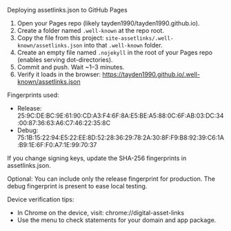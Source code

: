 Deploying assetlinks.json to GitHub Pages

1) Open your Pages repo (likely tayden1990/tayden1990.github.io).
2) Create a folder named `.well-known` at the repo root.
3) Copy the file from this project: `site-assetlinks/.well-known/assetlinks.json` into that `.well-known` folder.
4) Create an empty file named `.nojekyll` in the root of your Pages repo (enables serving dot-directories).
5) Commit and push. Wait ~1–3 minutes.
6) Verify it loads in the browser:
   https://tayden1990.github.io/.well-known/assetlinks.json

Fingerprints used:
- Release: 25:9C:DE:BC:9E:61:90:CD:A3:F4:6F:8A:E5:BE:A5:88:0C:6F:AB:03:DC:34:00:87:36:63:A6:C7:46:22:35:8C
- Debug:   75:1B:15:22:94:E5:22:EE:8D:52:28:36:29:78:2A:30:8F:F9:B8:92:39:C6:1A:B9:1E:6F:F0:A7:1E:99:70:37

If you change signing keys, update the SHA-256 fingerprints in assetlinks.json.

Optional: You can include only the release fingerprint for production. The debug fingerprint is present to ease local testing.

Device verification tips:
- In Chrome on the device, visit: chrome://digital-asset-links
- Use the menu to check statements for your domain and app package.
